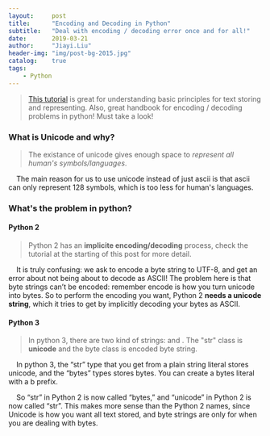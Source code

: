 ```yaml
---
layout:     post
title:      "Encoding and Decoding in Python"
subtitle:   "Deal with encoding / decoding error once and for all!"
date:       2019-03-21
author:     "Jiayi.Liu"
header-img: "img/post-bg-2015.jpg"
catalog: 	true
tags:
    - Python
---
```


> [This tutorial](https://nedbatchelder.com/text/unipain.html) is great for understanding basic principles for text storing and representing. Also, great handbook for encoding / decoding problems in python! Must take a look!

### What is **Unicode** and why?

> The existance of unicode gives enough space to *represent all human's symbols/languages*.

&nbsp;&nbsp;&nbsp;&nbsp;The main reason for us to use unicode instead of just ascii is that ascii can only represent 128 symbols, which is too less for human's languages.

### What's the problem in python?

#### Python 2

> Python 2 has an **implicite encoding/decoding** process, check the tutorial at the starting of this post for more detail.

&nbsp;&nbsp;&nbsp;&nbsp;It is truly confusing: we ask to encode a byte string to UTF-8, and get an error about not being about to decode as ASCII! The problem here is that byte strings can’t be encoded: remember encode is how you turn unicode into bytes. So to perform the encoding you want, Python 2 **needs a unicode string**, which it tries to get by implicitly decoding your bytes as ASCII.

#### Python 3

> In python 3, there are two kind of strings: <class str> and <class byte>. The "str" class is **unicode** and the byte class is encoded byte string.

&nbsp;&nbsp;&nbsp;&nbsp;In python 3, the “str” type that you get from a plain string literal stores unicode, and the “bytes” types stores bytes. You can create a bytes literal with a b prefix.

&nbsp;&nbsp;&nbsp;&nbsp;So “str” in Python 2 is now called “bytes,” and “unicode” in Python 2 is now called “str”. This makes more sense than the Python 2 names, since Unicode is how you want all text stored, and byte strings are only for when you are dealing with bytes.

